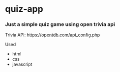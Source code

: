 # quiz-app

### Just a simple quiz game using open trivia api

Trivia API: https://opentdb.com/api_config.php

Used
* html
* css
* javascript
